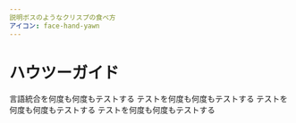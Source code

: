 ```yaml
---
説明ボスのようなクリスプの食べ方
アイコン: face-hand-yawn
---
```


# ハウツーガイド

言語統合を何度も何度もテストする テストを何度も何度もテストする テストを何度も何度もテストする テストを何度も何度もテストする
